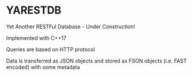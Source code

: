 # YARESTDB
Yet Another RESTFul Database - Under Construction!

Implemented with C++17

Queries are based on HTTP protocol

Data is transferred as JSON objects and stored as FSON objects (i.e. FAST encoded) with some metadata
